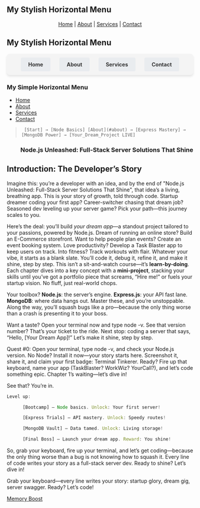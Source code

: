 ## My Stylish Horizontal Menu

<div style="text-align: center;">

[Home](#home) | 
[About](#about) | 
[Services](#services) | 
[Contact](#contact)

</div>


## My Stylish Horizontal Menu

<div style="text-align: center; background-color: #f4f4f4; padding: 10px; border-radius: 8px; box-shadow: 0px 4px 6px rgba(0, 0, 0, 0.1);">
  <a href="#home" style="text-decoration: none; color: #333; font-weight: bold; padding: 10px 20px; margin: 0 10px; border-radius: 4px; background-color: #e9ecef; display: inline-block;">Home</a>
  <a href="#about" style="text-decoration: none; color: #333; font-weight: bold; padding: 10px 20px; margin: 0 10px; border-radius: 4px; background-color: #e9ecef; display: inline-block;">About</a>
  <a href="#services" style="text-decoration: none; color: #333; font-weight: bold; padding: 10px 20px; margin: 0 10px; border-radius: 4px; background-color: #e9ecef; display: inline-block;">Services</a>
  <a href="#contact" style="text-decoration: none; color: #333; font-weight: bold; padding: 10px 20px; margin: 0 10px; border-radius: 4px; background-color: #e9ecef; display: inline-block;">Contact</a>
</div>

<h3>My Simple Horizontal Menu</h3>

<ul>
  <li><a href="#home">Home</a></li>
  <li><a href="#about">About</a></li>
  <li><a href="#services">Services</a></li>
  <li><a href="#contact">Contact</a></li>
</ul>



>      [Start] → [Node Basics] [About](#about) → [Express Mastery] → [MongoDB Power] → [Your_Dream_Project LIVE]

### <p align="right">Node.js Unleashed: Full-Stack Server Solutions That Shine</p>

## Introduction: The Developer’s Story
Imagine this: you’re a developer with an idea, and by the end of "Node.js Unleashed: Full-Stack Server Solutions That Shine", that idea’s a living, breathing app. This is your story of growth, told through code. Startup dreamer coding your first app? Career-switcher chasing that dream job? Seasoned dev leveling up your server game? Pick your path—this journey scales to you. 

Here’s the deal: you’ll build *your dream app*—a standout project tailored to your passions, powered by Node.js. Dream of running an online store? Build an E-Commerce storefront. Want to help people plan events? Create an event booking system. Love productivity? Develop a Task Blaster app to keep users on track. Into fitness? Track workouts with flair. Whatever your vibe, it starts as a blank slate. You’ll code it, debug it, refine it, and make it shine, step by step. This isn’t a sit-and-watch course—it’s **learn-by-doing**. Each chapter dives into a key concept with a **mini-project**, stacking your skills until you’ve got a portfolio piece that screams, “Hire me!” or fuels your startup vision. No fluff, just real-world chops.

Your toolbox? **Node.js**: the server’s engine. **Express.js**: your API fast lane. **MongoDB**: where data hangs out. Master these, and you’re unstoppable. Along the way, you’ll squash bugs like a pro—because the only thing worse than a crash is presenting it to your boss.

Want a taste? Open your terminal now and type node -v. See that version number? That’s your ticket to the ride. Next stop: coding a server that says, “Hello, [Your Dream App]!” Let’s make it shine, step by step.

Quest #0: Open your terminal, type node -v, and check your Node.js version. No Node? Install it now—your story starts here. Screenshot it, share it, and claim your first badge: Terminal Tinkerer. Ready? Fire up that keyboard, name your app (TaskBlaster? WorkWiz? YourCall?), and let’s code something epic. Chapter 1’s waiting—let’s dive in!

See that? You’re in.

```Javascript
Level up:

      [Bootcamp] – Node basics. Unlock: Your first server!

      [Express Trials] – API mastery. Unlock: Speedy routes!

      [MongoDB Vault] – Data tamed. Unlock: Living storage!

      [Final Boss] – Launch your dream app. Reward: You shine!
```

So, grab your keyboard, fire up your terminal, and let’s get coding—because the only thing worse than a bug is not knowing how to squash it. Every line of code writes your story as a full-stack server dev. Ready to shine? Let’s dive in!

Grab your keyboard—every line writes your story: startup glory, dream gig, server swagger. Ready? Let’s code!

[Memory Boost](toc.md)

